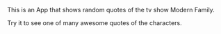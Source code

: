 This is an App that shows random quotes of the tv show Modern Family.

Try it to see one of many awesome quotes of the characters.
